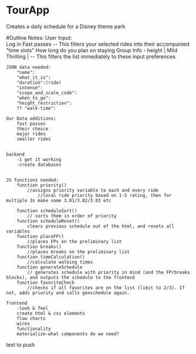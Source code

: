 # TourApp
Creates a daily schedule for a Disney theme park

#Outline Notes:
    User Input:  
        Log in
        Fast passes -- This filters your selected rides into their accompanied "time slots"
        How long do you plan on staying
        Group Info - height | Mild Thrilling |  -- This filters the list immediately to these input preferences

    JSON data needed:
        "name":
        "what_it_is":
        "duration":(ride)
        "intense":
        "scope_and_scale_code":
        "when_to_go":
        "height_restriction":
        ?? "walk-time":

    Our Data additions:
        fast passes
        their choice
        major rides
        smaller rides


    backend 
        -1 get it working
        -create databases

    
    JS functions needed:
        function priority()
            //assigns priority variable to each and every ride
                //local ride priority based on 1-5 rating, then for multiple 3s make some 3.01/3.02/3.03 etc 

        function scheduleSort()
            // sorts them in order of priority
        function scheduleReset()
            clears previous schedule out of the html, and resets all variables
        function placeFP()
            //places FPs on the preliminary list
        function breaks()
            //places breaks on the preliminary list
        function timeCalculation()
            //calculate walking times
        function generateSchedule
            // generates schedule with priority in mind (and the FP/breaks blocks), and outputs the schedule to the frontend
        function favoriteCheck
            //checks if all favorites are on the list (limit to 2/3). If not, adds priority and calls genschedule again.        

    frontend 
        -look & feel
        create html & css elements
        flow charts
        wires
        functionality
        materialize-what components do we need?



text to push